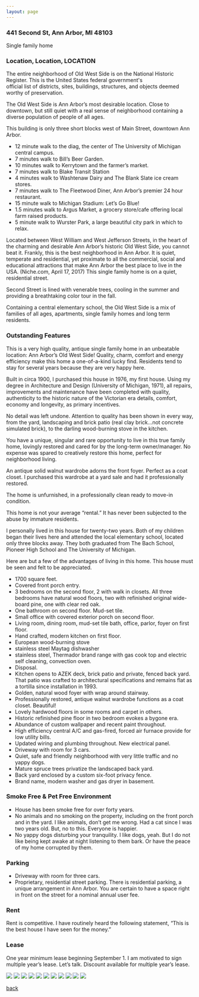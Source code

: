 ```yaml
---
layout: page
---
```


### 441 Second St, Ann Arbor, MI  48103
Single family home

### Location, Location,  LOCATION

The entire neighborhood of Old West Side is on the National Historic Register. This is the United States federal government's official list of districts, sites, buildings, structures, and objects deemed worthy of preservation.

The Old West Side is Ann Arbor’s most desirable location.  Close to downtown, but still quiet with a real sense of neighborhood containing a diverse population of people of all ages.  

This building is only three short blocks west of Main Street, downtown Ann Arbor. 

* 12 minute walk to the diag, the center of The University of Michigan central campus. 
* 7 minutes walk to Bill’s Beer Garden.
* 10 minutes walk to Kerrytown and the farmer’s market.
* 7 minutes walk to Blake Transit Station
* 4 minutes walk to Washtenaw Dairy and The Blank Slate ice cream stores.
* 7 minutes walk to The Fleetwood Diner, Ann Arbor’s premier 24 hour restaurant.
* 15 minute walk to Michigan Stadium: Let’s Go Blue!
* 1.5 minutes walk to Argus Market, a grocery store/cafe offering local farm raised products.
* 5 minute walk to Wurster Park, a large beautiful city park in which to relax.

Located between West William and West Jefferson Streets, in the heart of the charming and desirable Ann Arbor’s historic Old West Side, you cannot beat it. Frankly, this is the best neighborhood in Ann Arbor.  It is quiet, temperate and residential, yet proximate to all the commercial, social and educational attractions that make Ann Arbor the best place to live in the USA.  (Niche.com, April 17, 2017) This single family home is on a quiet, residential street.

Second Street is lined with venerable trees, cooling in the summer and providing a breathtaking color tour in the fall.

Containing a central elementary school, the Old West Side is a mix of families of all ages, apartments, single family homes and long term residents.

### Outstanding Features

This is a very high quality, antique single family home in an unbeatable location:  Ann Arbor’s Old West Side!  Quality, charm, comfort and energy efficiency make this home a one-of-a-kind lucky find. Residents tend to stay for several years because they are very happy here.

Built in circa 1900, I purchased this house in 1976, my first house. Using my degree in Architecture and Design (University of Michigan, 1971), all repairs, improvements and maintenance have been completed with quality, authenticity to the historic nature of the Victorian era details, comfort, economy and longevity, as primary incentives. 

No detail was left undone. Attention to quality has been shown in every way, from the yard, landscaping and brick patio (real clay brick…not concrete simulated brick), to the darling wood-burning stove in the kitchen.

You have a unique, singular and rare opportunity to live in this true family home, lovingly restored and cared for by the long-term owner/manager. No expense was spared to creatively restore this home, perfect for neighborhood living.

An antique solid walnut wardrobe adorns the front foyer. Perfect as a coat closet. I purchased this wardrobe at a yard sale and had it professionally restored. 

The home is unfurnished, in a professionally clean ready to move-in condition.

This home is not your average “rental.” It has never been subjected to the abuse by immature residents.

I personally lived in this house for twenty-two years. Both of my children began their lives here and attended the local elementary school, located only three blocks away.  They both graduated from The Bach School, Pioneer High School and The University of Michigan.

Here are but a few of the advantages of living in this home. This house must be seen and felt to be appreciated.

* 1700 square feet.
* Covered front porch entry.
* 3 bedrooms on the second floor, 2 with walk in closets.  All three bedrooms have natural wood floors, two with refinished original wide-board pine, one with clear red oak.
* One bathroom on second floor.  Mud-set tile.
* Small office with covered exterior porch on second floor.
* Living room, dining room, mud-set tile bath, office, parlor, foyer on first floor.
* Hand crafted, modern kitchen on first floor.
* European wood-burning stove
* stainless steel Maytag dishwasher
* stainless steel, Thermador brand range with gas cook top and electric self cleaning, convection oven.
* Disposal.
* Kitchen opens to AZEK deck, brick patio and private, fenced back yard.  That patio was crafted to architectural specifications and remains flat as a tortilla since installation in 1993.
* Golden, natural wood foyer with wrap around stairway. 
* Professionally restored, antique walnut wardrobe functions as a coat closet. Beautiful!
* Lovely hardwood floors in some rooms and carpet in others. 
* Historic refinished pine floor in two bedroom evokes a bygone era. 
* Abundance of custom wallpaper and recent paint throughout.
* High efficiency central A/C and gas-fired, forced air furnace provide for low utility bills.
* Updated wiring and plumbing throughout.  New electrical panel.
* Driveway with room for 3 cars. 
* Quiet, safe and friendly neighborhood with very little traffic and no yappy dogs.
* Mature spruce trees privatize the landscaped back yard.
* Back yard enclosed by a custom six-foot privacy fence.
* Brand name, modern washer and gas dryer in basement.


### Smoke Free & Pet Free Environment

* House has been smoke free for over forty years.
* No animals and no smoking on the property, including on the front porch and in the yard.  I like animals, don’t get me wrong.  Had a cat since I was two years old.  But, no to this.  Everyone is happier.
* No yappy dogs disturbing your tranquility.  I like dogs, yeah.  But I do not like being kept awake at night listening to them bark.  Or have the peace of my home corrupted by them.

### Parking
* Driveway with room for three cars.
* Proprietary, residential street parking. There is residential parking, a unique arrangement in Ann Arbor. You are certain to have a space right in front on the street for a nominal annual user fee.

### Rent
Rent is competitive.   I have routinely heard the following statement, “This is the best house I have seen for the money.”

### Lease
One year minimum lease beginning September 1.  I am motivated to sign multiple year’s lease. Let’s talk.  Discount available for multiple year’s lease.

![](/assets/images/441second/441secondpic1.png)
![](/assets/images/441second/441secondpic2.png)
![](/assets/images/441second/441secondpic3.jpg)
![](/assets/images/441second/441secondpic4.jpg)
![](/assets/images/441second/441secondpic5.png)
![](/assets/images/441second/441secondpic6.png)
![](/assets/images/441second/441secondpic7.jpg)
![](/assets/images/441second/441secondpic8.jpg)
![](/assets/images/441second/441secondpic9.jpg)
![](/assets/images/441second/441secondpic10.jpg)
![](/assets/images/441second/441secondpic11.jpg)

[back](/)
